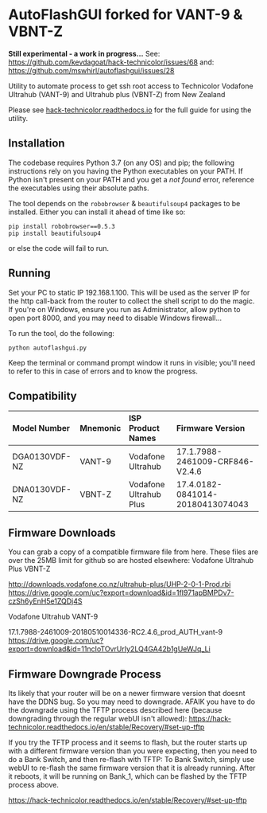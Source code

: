 # AutoFlashGUI forked for VANT-9 & VBNT-Z

**Still experimental - a work in progress...**
See: https://github.com/kevdagoat/hack-technicolor/issues/68
and: https://github.com/mswhirl/autoflashgui/issues/28

Utility to automate process to get ssh root access to Technicolor Vodafone Ultrahub (VANT-9) and Ultrahub plus (VBNT-Z) from New Zealand

Please see [hack-technicolor.readthedocs.io](https://hack-technicolor.readthedocs.io) for the full guide for using the utility.

## Installation

The codebase requires Python 3.7 (on any OS) and pip; the following instructions
rely on you having the Python executables on your PATH.  If Python isn't
present on your PATH and you get a *not found* error, reference the
executables using their absolute paths.

The tool depends on the `robobrowser` & `beautifulsoup4` packages to be installed.  Either
you can install it ahead of time like so:

```
pip install robobrowser==0.5.3
pip install beautifulsoup4
```
or else the code will fail to run.

## Running

Set your PC to static IP 192.168.1.100. This will be used as the server IP for the http call-back from the router to collect the shell script to do the magic. If you're on Windows, ensure you run as Administrator, allow python to open port 8000, and you may need to disable Windows firewall...

To run the tool, do the following:

```
python autoflashgui.py
```

Keep the terminal or command prompt window it runs in visible; you'll need to
refer to this in case of errors and to know the progress.

## Compatibility


| Model Number    | Mnemonic | ISP Product Names         | Firmware Version
|:----------------|:---------|:--------------------------|:--------------------------
| DGA0130VDF-NZ   | VANT-9   | Vodafone Ultrahub | 17.1.7988-2461009-CRF846-V2.4.6
| DNA0130VDF-NZ   | VBNT-Z   | Vodafone Ultrahub Plus | 17.4.0182-0841014-20180413074043
 
## Firmware Downloads
You can grab a copy of a compatible firmware file from here. These files are over the 25MB limit for github so are hosted elsewhere:
Vodafone Ultrahub Plus VBNT-Z

http://downloads.vodafone.co.nz/ultrahub-plus/UHP-2-0-1-Prod.rbi
https://drive.google.com/uc?export=download&id=1fI971apBMPDv7-czSh6yEnH5e1ZQDj4S

Vodafone Ultrahub VANT-9

17.1.7988-2461009-20180510014336-RC2.4.6_prod_AUTH_vant-9
https://drive.google.com/uc?export=download&id=11ncIoTOvrUrIy2LQ4GA42b1gUeWJq_Li

## Firmware Downgrade Process
Its likely that your router will be on a newer firmware version that doesnt have the DDNS bug. So you may need to downgrade. AFAIK you have to do the downgrade using the TFTP process described here (because downgrading through the regular webUI isn't allowed): https://hack-technicolor.readthedocs.io/en/stable/Recovery/#set-up-tftp

If you try the TFTP process and it seems to flash, but the router starts up with a different firmware version than you were expecting, then you need to do a Bank Switch, and then re-flash with TFTP:
To Bank Switch, simply use webUI to re-flash the same firmware version that it is already running. After it reboots, it will be running on Bank_1, which can be flashed by the TFTP process above.

https://hack-technicolor.readthedocs.io/en/stable/Recovery/#set-up-tftp
